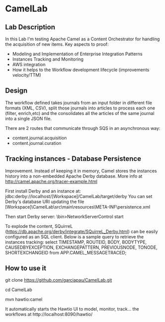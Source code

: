 # CamelLab

## Lab Description
In this Lab I'm testing Apache Camel as a Content Orchestrator for handling the acquisition of new items. Key aspects to proof:
* Modeling and Implementation of Enterprise Integration Patterns
* Instances Tracking and Monitoring
* AWS integration
* How it helps to the Workflow development lifecycle (improvements velocity/TTM)

## Design
The workflow defined takes journals from an input folder in different file formats (XML, CSV), split those journals into articles to process each one (filter, enrich,etc) and the consolidates all the articles of the same journal into a single JSON file.

There are 2 routes that communicate through SQS in an asynchronous way:
* content.journal.acquisition
* content.journal.curation

## Tracking instances - Database Persistence
Improvement. Instead of keeping it in  memory, Camel stores the instances history into a non-embedded Apache Derby database.
More info at http://camel.apache.org/tracer-example.html

First install Derby and an instance at: jdbc:derby://localhost/[Workspace]/CamelLab/target/derby
You can set Derby's database URI updating the file [Workspace]\CamelLab\src\main\resources\META-INF\persistence.xml

Then start Derby server:
<db-derby-home>\bin>NetworkServerControl start

To explode the content, SQuirreL (https://db.apache.org/derby/integrate/SQuirreL_Derby.html) can be easily configured as an SQL client.
Below is a sample query to retrieve the instances tracking:
    select TIMESTAMP, ROUTEID, BODY, BODYTYPE, CAUSEDBYEXCEPTION, EXCHANGEPATTERN, PREVIOUSNODE, TONODE, SHORTEXCHANGEID
    from APP.CAMEL_MESSAGETRACED;

## How to use it
git clone https://github.com/garciapau/CamelLab.git

cd CamelLab

mvn hawtio:camel

It automatically starts the Hawtio UI to model, monitor, track... the workflows at http://localhost:8090/hawtio/
